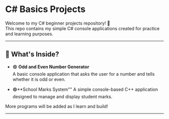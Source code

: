 # C# Basics Projects

Welcome to my C# beginner projects repository! 👋  
This repo contains my simple C# console applications created for practice and learning purposes.

---
## 🧠 What's Inside?

- 🟢 **Odd and Even Number Generator**  
  A basic console application that asks the user for a number and tells whether it is odd or even.
  
- 🟢**School Marks System""
A simple console-based C++ application designed to manage and display student marks.


More programs will be added as I learn and build!

---










